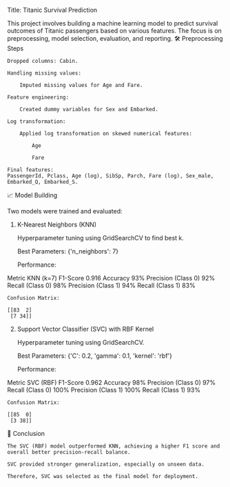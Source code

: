 Title: Titanic Survival Prediction

This project involves building a machine learning model to predict survival outcomes of Titanic passengers based on various features. The focus is on preprocessing, model selection, evaluation, and reporting.
🛠 Preprocessing Steps

    Dropped columns: Cabin.

    Handling missing values:

        Imputed missing values for Age and Fare.

    Feature engineering:

        Created dummy variables for Sex and Embarked.

    Log transformation:

        Applied log transformation on skewed numerical features:

            Age

            Fare

    Final features:
    PassengerId, Pclass, Age (log), SibSp, Parch, Fare (log), Sex_male, Embarked_Q, Embarked_S.

📈 Model Building

Two models were trained and evaluated:
1. K-Nearest Neighbors (KNN)

    Hyperparameter tuning using GridSearchCV to find best k.

    Best Parameters: {'n_neighbors': 7}

    Performance:

Metric	KNN (k=7)
F1-Score	0.916
Accuracy	93%
Precision (Class 0)	92%
Recall (Class 0)	98%
Precision (Class 1)	94%
Recall (Class 1)	83%

    Confusion Matrix:

    [[83  2]
     [7 34]]

2. Support Vector Classifier (SVC) with RBF Kernel

    Hyperparameter tuning using GridSearchCV.

    Best Parameters: {'C': 0.2, 'gamma': 0.1, 'kernel': 'rbf'}

    Performance:

Metric	SVC (RBF)
F1-Score	0.962
Accuracy	98%
Precision (Class 0)	97%
Recall (Class 0)	100%
Precision (Class 1)	100%
Recall (Class 1)	93%

    Confusion Matrix:

    [[85  0]
     [3 38]]

📝 Conclusion

    The SVC (RBF) model outperformed KNN, achieving a higher F1 score and overall better precision-recall balance.

    SVC provided stronger generalization, especially on unseen data.

    Therefore, SVC was selected as the final model for deployment.

